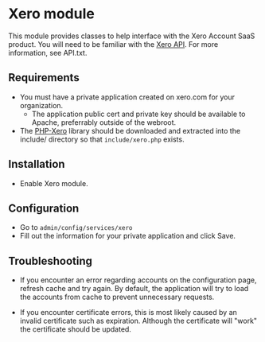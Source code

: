 # Xero module

This module provides classes to help interface with the Xero Account SaaS product. You will need to be familiar with the [Xero API](http://developer.xero.com). For more information, see API.txt.

## Requirements

* You must have a private application created on xero.com for your organization.
  * The application public cert and private key should be available to Apache, preferrably outside of the webroot.
* The [PHP-Xero](https://github.com/mradcliffe/PHP-Xero) library should be downloaded and extracted into the include/ directory so that `include/xero.php` exists.

## Installation

* Enable Xero module.

## Configuration

* Go to `admin/config/services/xero`
* Fill out the information for your private application and click Save.

## Troubleshooting

* If you encounter an error regarding accounts on the configuration page, refresh cache and try again. By default, the application will try to load the accounts from cache to prevent unnecessary requests.

* If you encounter certificate errors, this is most likely caused by an invalid certificate such as expiration. Although the certificate will "work" the certificate should be updated.

